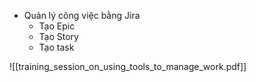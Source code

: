
- Quản lý công việc bằng Jira
	- Tạo Epic
	- Tạo Story
	- Tạo task

![[training_session_on_using_tools_to_manage_work.pdf]]
